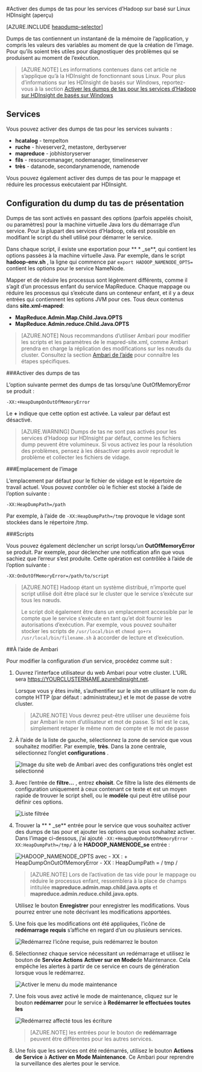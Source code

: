 <properties
    pageTitle="Activer des dumps de tas pour les services d’Hadoop sur HDInsight | Microsoft Azure"
    description="Activer des dumps de tas pour services Hadoop les clusters basés sur Linux de HDInsight pour le débogage et d’analyse."
    services="hdinsight"
    documentationCenter=""
    authors="Blackmist"
    manager="jhubbard"
    editor="cgronlun"
    tags="azure-portal"/>

<tags
    ms.service="hdinsight"
    ms.workload="big-data"
    ms.tgt_pltfrm="na"
    ms.devlang="na"
    ms.topic="article"
    ms.date="09/27/2016"
    ms.author="larryfr"/>


#<a name="enable-heap-dumps-for-hadoop-services-on-linux-based-hdinsight-preview"></a>Activer des dumps de tas pour les services d’Hadoop sur basé sur Linux HDInsight (aperçu)

[AZURE.INCLUDE [heapdump-selector](../../includes/hdinsight-selector-heap-dump.md)]

Dumps de tas contiennent un instantané de la mémoire de l’application, y compris les valeurs des variables au moment de que la création de l’image. Pour qu’ils soient très utiles pour diagnostiquer des problèmes qui se produisent au moment de l’exécution.

> [AZURE.NOTE] Les informations contenues dans cet article ne s’applique qu’à la HDInsight de fonctionnant sous Linux. Pour plus d’informations sur les HDInsight de basés sur Windows, reportez-vous à la section [Activer les dumps de tas pour les services d’Hadoop sur HDInsight de basés sur Windows](hdinsight-hadoop-collect-debug-heap-dumps.md)

## <a name="whichServices"></a>Services

Vous pouvez activer des dumps de tas pour les services suivants :

*  **hcatalog** - tempelton
*  **ruche** - hiveserver2, metastore, derbyserver
*  **mapreduce** - jobhistoryserver
*  **fils** - resourcemanager, nodemanager, timelineserver
*  **très** - datanode, secondarynamenode, namenode

Vous pouvez également activer des dumps de tas pour le mappage et réduire les processus exécutaient par HDInsight.

## <a name="configuration"></a>Configuration du dump du tas de présentation

Dumps de tas sont activés en passant des options (parfois appelés choisit, ou paramètres) pour la machine virtuelle Java lors du démarrage d’un service. Pour la plupart des services d’Hadoop, cela est possible en modifiant le script du shell utilisé pour démarrer le service.

Dans chaque script, il existe une exportation pour ** \* \_se**, qui contient les options passées à la machine virtuelle Java. Par exemple, dans le script **hadoop-env.sh** , la ligne qui commence par `export HADOOP_NAMENODE_OPTS=` contient les options pour le service NameNode.

Mapper et de réduire les processus sont légèrement différents, comme il s’agit d’un processus enfant du service MapReduce. Chaque mappage ou réduire les processus qui s’exécute dans un conteneur enfant, et il y a deux entrées qui contiennent les options JVM pour ces. Tous deux contenus dans **site.xml-mapred**:

* **MapReduce.Admin.Map.Child.Java.OPTS**
* **MapReduce.Admin.reduce.Child.Java.OPTS**

> [AZURE.NOTE] Nous recommandons d’utiliser Ambari pour modifier les scripts et les paramètres de le mapred-site.xml, comme Ambari prendra en charge la réplication des modifications sur les nœuds du cluster. Consultez la section [Ambari de l’aide](#using-ambari) pour connaître les étapes spécifiques.

###<a name="enable-heap-dumps"></a>Activer des dumps de tas

L’option suivante permet des dumps de tas lorsqu’une OutOfMemoryError se produit :

    -XX:+HeapDumpOnOutOfMemoryError

Le **+** indique que cette option est activée. La valeur par défaut est désactivé.

> [AZURE.WARNING] Dumps de tas ne sont pas activés pour les services d’Hadoop sur HDInsight par défaut, comme les fichiers dump peuvent être volumineux. Si vous activez les pour la résolution des problèmes, pensez à les désactiver après avoir reproduit le problème et collecter les fichiers de vidage.

###<a name="dump-location"></a>Emplacement de l’image

L’emplacement par défaut pour le fichier de vidage est le répertoire de travail actuel. Vous pouvez contrôler où le fichier est stocké à l’aide de l’option suivante :

    -XX:HeapDumpPath=/path

Par exemple, à l’aide de `-XX:HeapDumpPath=/tmp` provoque le vidage sont stockées dans le répertoire /tmp.

###<a name="scripts"></a>Scripts

Vous pouvez également déclencher un script lorsqu’un **OutOfMemoryError** se produit. Par exemple, pour déclencher une notification afin que vous sachiez que l’erreur s’est produite. Cette opération est contrôlée à l’aide de l’option suivante :

    -XX:OnOutOfMemoryError=/path/to/script

> [AZURE.NOTE] Hadoop étant un système distribué, n’importe quel script utilisé doit être placé sur le cluster que le service s’exécute sur tous les nœuds.
>
> Le script doit également être dans un emplacement accessible par le compte que le service s’exécute en tant qu’et doit fournir les autorisations d’exécution. Par exemple, vous pouvez souhaiter stocker les scripts de `/usr/local/bin` et `chmod go+rx /usr/local/bin/filename.sh` à accorder de lecture et d’exécution.

##<a name="using-ambari"></a>À l’aide de Ambari

Pour modifier la configuration d’un service, procédez comme suit :

1. Ouvrez l’interface utilisateur du web Ambari pour votre cluster. L’URL sera https://YOURCLUSTERNAME.azurehdinsight.net.

    Lorsque vous y êtes invité, s’authentifier sur le site en utilisant le nom du compte HTTP (par défaut : administrateur,) et le mot de passe de votre cluster.

    > [AZURE.NOTE] Vous devrez peut-être utiliser une deuxième fois par Ambari le nom d’utilisateur et mot de passe. Si tel est le cas, simplement retaper le même nom de compte et le mot de passe

2. À l’aide de la liste de gauche, sélectionnez la zone de service que vous souhaitez modifier. Par exemple, **très**. Dans la zone centrale, sélectionnez l’onglet **configurations** .

    ![Image du site web de Ambari avec des configurations très onglet est sélectionné](./media/hdinsight-hadoop-heap-dump-linux/serviceconfig.png)

3. Avec l’entrée de **filtre...** , entrez **choisit**. Ce filtre la liste des éléments de configuration uniquement à ceux contenant ce texte et est un moyen rapide de trouver le script shell, ou le **modèle** qui peut être utilisé pour définir ces options.

    ![Liste filtrée](./media/hdinsight-hadoop-heap-dump-linux/filter.png)

4. Trouver la ** \* \_se** entrée pour le service que vous souhaitez activer des dumps de tas pour et ajouter les options que vous souhaitez activer. Dans l’image ci-dessous, j’ai ajouté `-XX:+HeapDumpOnOutOfMemoryError -XX:HeapDumpPath=/tmp/` à le **HADOOP\_NAMENODE\_se** entrée :

    ![HADOOP_NAMENODE_OPTS avec - XX : + HeapDumpOnOutOfMemoryError - XX : HeapDumpPath = / tmp /](./media/hdinsight-hadoop-heap-dump-linux/opts.png)

    > [AZURE.NOTE] Lors de l’activation de tas vide pour le mappage ou réduire le processus enfant, ressemblera à la place de champs intitulée **mapreduce.admin.map.child.java.opts** et **mapreduce.admin.reduce.child.java.opts**.

    Utilisez le bouton **Enregistrer** pour enregistrer les modifications. Vous pourrez entrer une note décrivant les modifications apportées.

5. Une fois que les modifications ont été appliquées, l’icône de **redémarrage requis** s’affiche en regard d’un ou plusieurs services.

    ![Redémarrez l’icône requise, puis redémarrez le bouton](./media/hdinsight-hadoop-heap-dump-linux/restartrequiredicon.png)

6. Sélectionnez chaque service nécessitant un redémarrage et utilisez le bouton de **Service Actions** **Activer sur en Mode**de Maintenance. Cela empêche les alertes à partir de ce service en cours de génération lorsque vous le redémarrez.

    ![Activer le menu du mode maintenance](./media/hdinsight-hadoop-heap-dump-linux/maintenancemode.png)

7. Une fois vous avez activé le mode de maintenance, cliquez sur le bouton **redémarrer** pour le service à **Redémarrer le effectuées toutes les**

    ![Redémarrez affecté tous les écriture](./media/hdinsight-hadoop-heap-dump-linux/restartbutton.png)

    > [AZURE.NOTE] les entrées pour le bouton de **redémarrage** peuvent être différentes pour les autres services.

8. Une fois que les services ont été redémarrés, utilisez le bouton **Actions de Service** à **Activer en Mode Maintenance**. Ce Ambari pour reprendre la surveillance des alertes pour le service.
